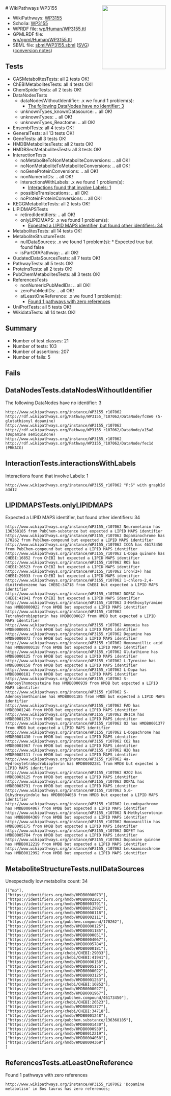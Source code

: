 <img style="float: right; width: 200px" src="../logo.png" />
# WikiPathways WP3155

* WikiPathways: [WP3155](https://identifiers.org/wikipathways:WP3155)
* Scholia: [WP3155](https://scholia.toolforge.org/wikipathways/WP3155)
* WPRDF file: [wp/Human/WP3155.ttl](../wp/Human/WP3155.ttl)
* GPMLRDF file: [wp/gpml/Human/WP3155.ttl](../wp/gpml/Human/WP3155.ttl)
* SBML file: [sbml/WP3155.sbml](../sbml/WP3155.sbml) ([SVG](../sbml/WP3155.svg)) ([conversion notes](../sbml/WP3155.txt))

## Tests
* CASMetabolitesTests: all 2 tests OK!
* ChEBIMetabolitesTests: all 4 tests OK!
* ChemSpiderTests: all 2 tests OK!
* DataNodesTests
    * dataNodesWithoutIdentifier: .x we found 1 problem(s):
        * [The following DataNodes have no identifier: 3](#d2d32fa2)
    * unknownTypes_knownDatasource: .. all OK!
    * unknownTypes: .. all OK!
    * unknownTypes_Reactome: .. all OK!
* EnsemblTests: all 4 tests OK!
* GeneralTests: all 13 tests OK!
* GeneTests: all 3 tests OK!
* HMDBMetabolitesTests: all 2 tests OK!
* HMDBSecMetabolitesTests: all 3 tests OK!
* InteractionTests
    * noMetaboliteToNonMetaboliteConversions: .. all OK!
    * noNonMetaboliteToMetaboliteConversions: .. all OK!
    * noGeneProteinConversions: .. all OK!
    * nonNumericIDs: .. all OK!
    * interactionsWithLabels: .x we found 1 problem(s):
        * [Interactions found that involve Labels: 1](#630d2678)
    * possibleTranslocations: .. all OK!
    * noProteinProteinConversions: .. all OK!
* KEGGMetaboliteTests: all 2 tests OK!
* LIPIDMAPSTests
    * retiredIdentifiers: .. all OK!
    * onlyLIPIDMAPS: .x we found 1 problem(s):
        * [Expected a LIPID MAPS identifier, but found other identifiers: 34](#d0bfb6ba)
* MetabolitesTests: all 14 tests OK!
* MetaboliteStructureTests
    * nullDataSources: .x we found 1 problem(s):
            * Expected true but found false
    * isPartOfAPathway: .. all OK!
* OudatedDataSourcesTests: all 7 tests OK!
* PathwayTests: all 5 tests OK!
* ProteinsTests: all 2 tests OK!
* PubChemMetabolitesTests: all 3 tests OK!
* ReferencesTests
    * nonNumericPubMedIDs: .. all OK!
    * zeroPubMedIDs: .. all OK!
    * atLeastOneReference: .x we found 1 problem(s):
        * [Found 1 pathways with zero references](#35eb778e)
* UniProtTests: all 5 tests OK!
* WikidataTests: all 14 tests OK!


## Summary

* Number of test classes: 21
* Number of tests: 103
* Number of assertions: 207
* Number of fails: 5

## Fails

<a name="d2d32fa2" />

## DataNodesTests.dataNodesWithoutIdentifier

The following DataNodes have no identifier: 3
```
http://www.wikipathways.org/instance/WP3155_r107062 http://rdf.wikipathways.org/Pathway/WP3155_r107062/DataNode/fc8e0 (5-glutathionyl dopamine)
http://www.wikipathways.org/instance/WP3155_r107062 http://rdf.wikipathways.org/Pathway/WP3155_r107062/DataNode/a15a8 (Dopamine semiquinone)
http://www.wikipathways.org/instance/WP3155_r107062 http://rdf.wikipathways.org/Pathway/WP3155_r107062/DataNode/fec1d (PRKACG)
```

<a name="630d2678" />

## InteractionTests.interactionsWithLabels

Interactions found that involve Labels: 1
```
http://www.wikipathways.org/instance/WP3155_r107062 "P:S" with graphId a3d12
```

<a name="d0bfb6ba" />

## LIPIDMAPSTests.onlyLIPIDMAPS

Expected a LIPID MAPS identifier, but found other identifiers: 34
```
http://www.wikipathways.org/instance/WP3155_r107062 Neuromelanin has 136368185 from PubChem-substance but expected a LIPID MAPS identifier
http://www.wikipathways.org/instance/WP3155_r107062 Dopaminochrome has 170262 from PubChem-compound but expected a LIPID MAPS identifier
http://www.wikipathways.org/instance/WP3155_r107062 ICQA has 46173450 from PubChem-compound but expected a LIPID MAPS identifier
http://www.wikipathways.org/instance/WP3155_r107062 L-Dopa quinone has CHEBI:16852 from ChEBI but expected a LIPID MAPS identifier
http://www.wikipathways.org/instance/WP3155_r107062 ROS has CHEBI:26523 from ChEBI but expected a LIPID MAPS identifier
http://www.wikipathways.org/instance/WP3155_r107062 iron(2+) has CHEBI:29033 from ChEBI but expected a LIPID MAPS identifier
http://www.wikipathways.org/instance/WP3155_r107062 1-chloro-2,4-dinitrobenzene has CHEBI:34718 from ChEBI but expected a LIPID MAPS identifier
http://www.wikipathways.org/instance/WP3155_r107062 DOPAC has CHEBI:41941 from ChEBI but expected a LIPID MAPS identifier
http://www.wikipathways.org/instance/WP3155_r107062 3-Methoxytyramine has HMDB0000022 from HMDB but expected a LIPID MAPS identifier
http://www.wikipathways.org/instance/WP3155_r107062 Tetrahydrobiopterin has HMDB0000027 from HMDB but expected a LIPID MAPS identifier
http://www.wikipathways.org/instance/WP3155_r107062 Ammonia has HMDB0000051 from HMDB but expected a LIPID MAPS identifier
http://www.wikipathways.org/instance/WP3155_r107062 Dopamine has HMDB0000073 from HMDB but expected a LIPID MAPS identifier
http://www.wikipathways.org/instance/WP3155_r107062 Homovanillic acid has HMDB0000118 from HMDB but expected a LIPID MAPS identifier
http://www.wikipathways.org/instance/WP3155_r107062 Glutathione has HMDB0000125 from HMDB but expected a LIPID MAPS identifier
http://www.wikipathways.org/instance/WP3155_r107062 L-Tyrosine has HMDB0000158 from HMDB but expected a LIPID MAPS identifier
http://www.wikipathways.org/instance/WP3155_r107062 L-Dopa has HMDB0000181 from HMDB but expected a LIPID MAPS identifier
http://www.wikipathways.org/instance/WP3155_r107062 S-Adenosylhomocysteine has HMDB0000939 from HMDB but expected a LIPID MAPS identifier
http://www.wikipathways.org/instance/WP3155_r107062 S-Adenosylmethionine has HMDB0001185 from HMDB but expected a LIPID MAPS identifier
http://www.wikipathways.org/instance/WP3155_r107062 FAD has HMDB0001248 from HMDB but expected a LIPID MAPS identifier
http://www.wikipathways.org/instance/WP3155_r107062 DHICA has HMDB0001253 from HMDB but expected a LIPID MAPS identifier
http://www.wikipathways.org/instance/WP3155_r107062 O2 has HMDB0001377 from HMDB but expected a LIPID MAPS identifier
http://www.wikipathways.org/instance/WP3155_r107062 L-Dopachrome has HMDB0001430 from HMDB but expected a LIPID MAPS identifier
http://www.wikipathways.org/instance/WP3155_r107062 CO2 has HMDB0001967 from HMDB but expected a LIPID MAPS identifier
http://www.wikipathways.org/instance/WP3155_r107062 H2O has HMDB0002111 from HMDB but expected a LIPID MAPS identifier
http://www.wikipathways.org/instance/WP3155_r107062 4a-Hydroxytetrahydrobiopterin has HMDB0002281 from HMDB but expected a LIPID MAPS identifier
http://www.wikipathways.org/instance/WP3155_r107062 H2O2 has HMDB0003125 from HMDB but expected a LIPID MAPS identifier
http://www.wikipathways.org/instance/WP3155_r107062 DOPAL has HMDB0003791 from HMDB but expected a LIPID MAPS identifier
http://www.wikipathways.org/instance/WP3155_r107062 5,6-Dihydroxyindole has HMDB0004058 from HMDB but expected a LIPID MAPS identifier
http://www.wikipathways.org/instance/WP3155_r107062 Leucodopachrome has HMDB0004067 from HMDB but expected a LIPID MAPS identifier
http://www.wikipathways.org/instance/WP3155_r107062 N-Methylserotonin has HMDB0004369 from HMDB but expected a LIPID MAPS identifier
http://www.wikipathways.org/instance/WP3155_r107062 Homovanillin has HMDB0005175 from HMDB but expected a LIPID MAPS identifier
http://www.wikipathways.org/instance/WP3155_r107062 DOPET has HMDB0005784 from HMDB but expected a LIPID MAPS identifier
http://www.wikipathways.org/instance/WP3155_r107062 Dopamine quinone has HMDB0012219 from HMDB but expected a LIPID MAPS identifier
http://www.wikipathways.org/instance/WP3155_r107062 Leukoaminochrome has HMDB0012992 from HMDB but expected a LIPID MAPS identifier
```

<a name="919041cb" />

## MetaboliteStructureTests.nullDataSources

Unexpectedly low metabolite count: 34
```
[["mb"],
["https://identifiers.org/hmdb/HMDB0000073"],
["https://identifiers.org/hmdb/HMDB0002281"],
["https://identifiers.org/hmdb/HMDB0003791"],
["https://identifiers.org/hmdb/HMDB0012992"],
["https://identifiers.org/hmdb/HMDB0000118"],
["https://identifiers.org/hmdb/HMDB0002111"],
["https://identifiers.org/pubchem.compound/170262"],
["https://identifiers.org/hmdb/HMDB0000125"],
["https://identifiers.org/hmdb/HMDB0001185"],
["https://identifiers.org/hmdb/HMDB0000051"],
["https://identifiers.org/hmdb/HMDB0004067"],
["https://identifiers.org/hmdb/HMDB0005784"],
["https://identifiers.org/hmdb/HMDB0000181"],
["https://identifiers.org/chebi/CHEBI:29033"],
["https://identifiers.org/chebi/CHEBI:41941"],
["https://identifiers.org/hmdb/HMDB0000158"],
["https://identifiers.org/hmdb/HMDB0005175"],
["https://identifiers.org/hmdb/HMDB0000022"],
["https://identifiers.org/hmdb/HMDB0003125"],
["https://identifiers.org/hmdb/HMDB0001253"],
["https://identifiers.org/chebi/CHEBI:16852"],
["https://identifiers.org/hmdb/HMDB0000027"],
["https://identifiers.org/hmdb/HMDB0001967"],
["https://identifiers.org/pubchem.compound/46173450"],
["https://identifiers.org/chebi/CHEBI:26523"],
["https://identifiers.org/hmdb/HMDB0001377"],
["https://identifiers.org/chebi/CHEBI:34718"],
["https://identifiers.org/hmdb/HMDB0001248"],
["https://identifiers.org/pubchem.substance/136368185"],
["https://identifiers.org/hmdb/HMDB0001430"],
["https://identifiers.org/hmdb/HMDB0000939"],
["https://identifiers.org/hmdb/HMDB0012219"],
["https://identifiers.org/hmdb/HMDB0004058"],
["https://identifiers.org/hmdb/HMDB0004369"]
]
```

<a name="35eb778e" />

## ReferencesTests.atLeastOneReference

Found 1 pathways with zero references
```
http://www.wikipathways.org/instance/WP3155_r107062 'Dopamine metabolism' in Bos taurus has zero references; 
```


